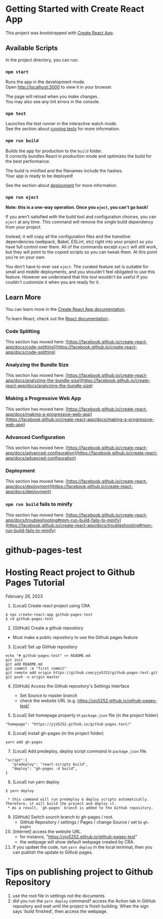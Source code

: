 # Getting Started with Create React App

This project was bootstrapped with [Create React App](https://github.com/facebook/create-react-app).

## Available Scripts

In the project directory, you can run:

### `npm start`

Runs the app in the development mode.\
Open [http://localhost:3000](http://localhost:3000) to view it in your browser.

The page will reload when you make changes.\
You may also see any lint errors in the console.

### `npm test`

Launches the test runner in the interactive watch mode.\
See the section about [running tests](https://facebook.github.io/create-react-app/docs/running-tests) for more information.

### `npm run build`

Builds the app for production to the `build` folder.\
It correctly bundles React in production mode and optimizes the build for the best performance.

The build is minified and the filenames include the hashes.\
Your app is ready to be deployed!

See the section about [deployment](https://facebook.github.io/create-react-app/docs/deployment) for more information.

### `npm run eject`

**Note: this is a one-way operation. Once you `eject`, you can't go back!**

If you aren't satisfied with the build tool and configuration choices, you can `eject` at any time. This command will remove the single build dependency from your project.

Instead, it will copy all the configuration files and the transitive dependencies (webpack, Babel, ESLint, etc) right into your project so you have full control over them. All of the commands except `eject` will still work, but they will point to the copied scripts so you can tweak them. At this point you're on your own.

You don't have to ever use `eject`. The curated feature set is suitable for small and middle deployments, and you shouldn't feel obligated to use this feature. However we understand that this tool wouldn't be useful if you couldn't customize it when you are ready for it.

## Learn More

You can learn more in the [Create React App documentation](https://facebook.github.io/create-react-app/docs/getting-started).

To learn React, check out the [React documentation](https://reactjs.org/).

### Code Splitting

This section has moved here: [https://facebook.github.io/create-react-app/docs/code-splitting](https://facebook.github.io/create-react-app/docs/code-splitting)

### Analyzing the Bundle Size

This section has moved here: [https://facebook.github.io/create-react-app/docs/analyzing-the-bundle-size](https://facebook.github.io/create-react-app/docs/analyzing-the-bundle-size)

### Making a Progressive Web App

This section has moved here: [https://facebook.github.io/create-react-app/docs/making-a-progressive-web-app](https://facebook.github.io/create-react-app/docs/making-a-progressive-web-app)

### Advanced Configuration

This section has moved here: [https://facebook.github.io/create-react-app/docs/advanced-configuration](https://facebook.github.io/create-react-app/docs/advanced-configuration)

### Deployment

This section has moved here: [https://facebook.github.io/create-react-app/docs/deployment](https://facebook.github.io/create-react-app/docs/deployment)

### `npm run build` fails to minify

This section has moved here: [https://facebook.github.io/create-react-app/docs/troubleshooting#npm-run-build-fails-to-minify](https://facebook.github.io/create-react-app/docs/troubleshooting#npm-run-build-fails-to-minify)
# github-pages-test



# Hosting React project to Github Pages Tutorial
February 26, 2023 

1. [Local] Create react project using CRA 
```
$ npx create-react-app github-pages-test
$ cd github-pages-test
```
2. [GitHub] Create a github repository 
* Must make a public repository to use the Github pages feature

3. [Local] Set up GitHub repository 
```
echo "# github-pages-test" >> README.md
git init
git add README.md
git commit -m "first commit"
git remote add origin https://github.com/yjo5252/github-pages-test.git
git push -u origin master
```

4. [GitHub] Access the Github repository's Settings Interface
     * Set Source to master branch 
     * check the website URL (e.g. https://yjo5252.github.io/github-pages-test/

5. [Local] Set homepage property in `package.json` file (in the project folder)
```
"homepage": "https://yjo5252.github.io/github-pages.test/"
```
6. [Local] install gh-pages (in the project folder)
```
yarn add gh-pages
```
7. [Local] Add predeploy, deploy script command in `package.json` file.
```
"script":{
   "predeploy": "react-scripts build", 
   "deploy": "gh-pages -d build", 
}
```
8. [Local] run yarn deploy 
```
$ yarn deploy 
```
     * this command will run predeploy & deploy scripts automatically. Therefore, it will build the project and deploy it. 
     * As a result, `gh-pages` branch is added to the Github repository. 
9. [GitHub] Switch sourch branch to gh-pages / root.
     * GitHub Repository / settings / Pages / change Source / set to `gh-pages`
10. [Internet] access the website URL. 
     * for instance, "https://yjo5252.github.io/github-pages-test"
     * the webpage will show default webpage created by CRA. 
11. If you updaet the code, run `yarn deploy` in the local terminal, then you can publish the update to Github pages. 

# Tips on publishing project to Github Repository 
1. use the root file in settings not the documents
2. did you run the `yarn deploy` command? access the Action tab in GitHub repository and wait until the project is finish building. When the sign says 'build finished', then  access the webpage. 

